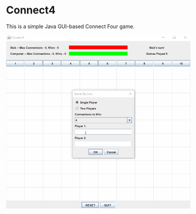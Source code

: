 # Connect4

This is a simple Java GUI-based Connect Four game. 

![](Connect4/project_docs/connect4.gif)